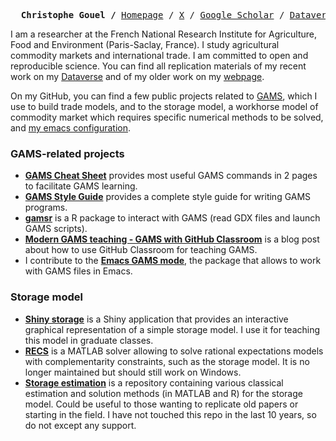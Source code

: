 <p><pre align="center">
  <strong>Christophe Gouel /</strong> <a href="http://www.christophegouel.com/">Homepage</a> / <a href="https://x.com/ChristopheGouel">X</a> / <a href="https://scholar.google.com/citations?user=cw0qKdAAAAAJ">Google Scholar</a> / <a href="https://entrepot.recherche.data.gouv.fr/dataverse/christophe-gouel">Dataverse</a>
</pre></p>

I am a researcher at the French National Research Institute for Agriculture, Food and Environment (Paris-Saclay, France). I study agricultural commodity markets and international trade. I am committed to open and reproducible science. You can find all replication materials of my recent work on my [Dataverse](https://entrepot.recherche.data.gouv.fr/dataverse/christophe-gouel) and of my older work on my [webpage](http://www.christophegouel.com/papers.html).

On my GitHub, you can find a few public projects related to [GAMS](https://www.gams.com), which I use to build trade models, and to the storage model, a workhorse model of commodity market which requires specific numerical methods to be solved, and [my emacs configuration](https://github.com/christophe-gouel/dotemacs).

### GAMS-related projects

- **[GAMS Cheat Sheet](https://github.com/christophe-gouel/GAMS-Cheat-Sheet)** provides most useful GAMS commands in 2 pages to facilitate GAMS learning.
- **[GAMS Style Guide](https://github.com/christophe-gouel/gams-style-guide)** provides a complete style guide for writing GAMS programs.
- **[gamsr](https://github.com/christophe-gouel/gamsr)** is a R package to interact with GAMS (read GDX files and launch GAMS scripts).
- **[Modern GAMS teaching - GAMS with GitHub Classroom](https://github.com/economic-modeling-master/gams-blog)** is a blog post about how to use GitHub Classroom for teaching GAMS.
- I contribute to the **[Emacs GAMS mode](https://github.com/ShiroTakeda/gams-mode)**, the package that allows to work with GAMS files in Emacs.

### Storage model

- **[Shiny storage](https://github.com/christophe-gouel/shiny-storage)** is a Shiny application that provides an interactive graphical representation of a simple storage model. I use it for teaching this model in graduate classes.
- **[RECS](https://github.com/christophe-gouel/RECS)** is a MATLAB solver allowing to solve rational expectations models with complementarity constraints, such as the storage model. It is no longer maintained but should still work on Windows.
- **[Storage estimation](https://github.com/christophe-gouel/storage-estimation)** is a repository containing various classical estimation and solution methods (in MATLAB and R) for the storage model. Could be useful to those wanting to replicate old papers or starting in the field. I have not touched this repo in the last 10 years, so do not except any support.
